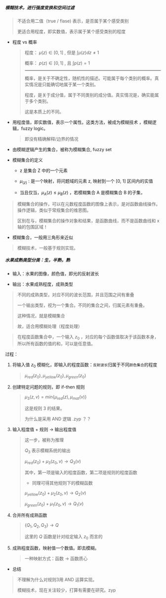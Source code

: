 ##### 模糊技术，进行强度变换和空间过滤

> 不适合用二值（true / flase) 表示，是否属于某个感受类别
> 
> 更适合用程度，即实数值，表示属于某个感受类别的程度

- 程度 vs 概率
  
  > 程度： $\mu(z) \in [0, 1]$ ,
  > 但是 $\int \mu(z)dz \ne 1$
  > 
  > 概率： $p(z) \in [0,1]$ ,
  > 且 $\int p(z) = 1$
  > 
  > ---
  > 
  > 概率，是关于不确定性，随机性的描述。可能属于每个类别的概率。真实情况是只能确切地属于某一个类别。
  > 
  > 程度，是关于成分值，属于不同类别的成分值。真实情况是，确实能属于多个类别。
  > 
  > 这是本质上的不同。

- 用程度值，即实数值，表示一个属性。这类方法，被成为模糊技术 ，模糊逻辑，fuzzy logic。
  
  > 即没有精确解释/边界的情况

- 由模糊逻辑产生的集合，被称为模糊集合, fuzzy set

- 模糊集合的定义
  
  - z 是集合 Z 中的一个元素
  
  - $\mu_(z)$ : 是一个映射，将问题域的元素 z, 映射到一个 [0, 1] 区间内的实值
  
  - 当且仅当，$\mu_{A}(z) \leq \mu_{B}(z)$ ，若模糊集合 A 是模糊集合 B 的子集，

> 模糊集合的操作，可以在元数程度函数的图像上表示，是对函数曲线操作。操作逻辑，类似于常规集合的维恩图。
> 
> 区别在与，模糊集合的操作对象和结果，是函数曲线，而不是函数曲线和 x 轴的包围区域！

- 模糊集合，一般用三角形来近似

> 模糊技术，一般基于规则实现。

##### 水果成熟类型分类：生，半熟，熟

- 输入：水果的图像，颜色值，即光的反射波长

- 输出：水果成熟程度，成熟类型

> 不同的成熟类型，对应不同的波长范围，并且范围之间有重叠
> 
> 一个输出类型，视为一个集合。不同的集合之间，归属元素有重叠。
> 
> 这种情况，就是模糊集合
> 
> 故，适合用模糊处理（程度处理）

> 在程度函数集合中，一个输入 $z_{0}$ ，对应的每个函数值取决于该函数本身，所以所有函数的值的和，可以是任意值。

过程：

1. 将输入值 $z_{0}$ 模糊化，即输入的程度函数：`反射波长`归属于不同`颜色集合`的程度
   
   > $\mu_{red}(z_0), \mu_{yellow}(z_0), \mu_{green}(z_0)$

2. 创建特定问题的规则，即 if-then 规则
   
   > $\mu_{3}(z, v) = min\{\mu_{red}(z), \mu_{mat}(v)\}$ 
   > 
   > 这是规则 3 的结果。
   > 
   > 为什么是采用 AND 逻辑 .zyp ？？

3. 输入程度值 + 规则 $\to$ 输出程度值
   
   > 这一步，被称为推理
   > 
   > $Q_{3}$ 表示模糊系统的输出
   > 
   > $\mu_{red}(z_{0}) + \mu_{3}(z_{0}, v) \to Q_{3}(v)$
   > 
   > 其中，第一项是输入的程度函数，第二项是规则的程度函数
   > 
   > - 同理可得其他规则下的模糊函数
   > 
   > $\mu_{yellow}(z_{0}) + \mu_{2}(z_{0}, v) \to Q_{2}(v)$
   > 
   > $\mu_{green}(z_{0}) + \mu_{1}(z_{0}, v) \to Q_{1}(v)$

4. 合并所有成熟函数
   
   > $\{Q_{1}, Q_{2}, Q_{3} \} \to Q$ 
   > 
   > 这里的 $Q$ 函数是针对给定输入 $z_{0}$ 而言的

5. 成熟程度函数，映射值一个数值。即去模糊。
   
   > 一种映射方式：函数 -> 函数质心
- 总结

> 不理解为什么对规则3用 AND 运算实现。
> 
> 模糊技术，现在关注较少，打算有需要在研究。zyp
